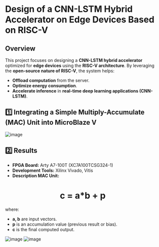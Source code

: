# **Design of a CNN-LSTM Hybrid Accelerator on Edge Devices Based on RISC-V**

## **Overview**
This project focuses on designing a **CNN-LSTM hybrid accelerator** optimized for **edge devices** using the **RISC-V architecture**. By leveraging the **open-source nature of RISC-V**, the system helps:
- **Offload computation** from the server.
- **Optimize energy consumption**.
- **Accelerate inference** in **real-time deep learning applications (CNN-LSTM)**.

## 1️⃣ Integrating a Simple Multiply-Accumulate (MAC) Unit into MicroBlaze V 
![image](https://github.com/user-attachments/assets/c1691e26-5d3c-4568-8fee-087d25727425)

## 2️⃣ Results 
- **FPGA Board:** Arty A7-100T (XC7A100TCSG324-1)
- **Development Tools:** Xilinx Vivado, Vitis
- **Description MAC Unit:**

<div align="center">


 # **c = a*b + p**


</div>

where:
- **a, b** are input vectors.
- **p** is an accumulation value (previous result or bias).
- **c** is the final computed output.
  
![image](https://github.com/user-attachments/assets/0c4d47ce-4a29-47bf-b041-c60dff39901e)
![image](https://github.com/user-attachments/assets/c79a1246-96b8-43c1-9e0a-2453c04b5473)
